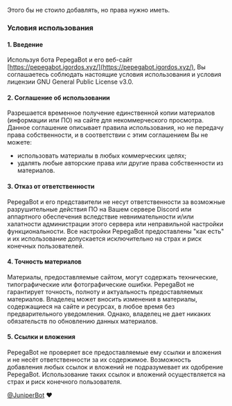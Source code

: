 Этого бы не стоило добавлять, но права нужно иметь.
### Условия использования

#### 1. Введение<br>
Используя бота PepegaBot и его веб-сайт [https://pepegabot.igordos.xyz/](https://pepegabot.igordos.xyz/), Вы соглашаетесь соблюдать настоящие условия использования и условия лицензии GNU General Public License v3.0.

#### 2. Соглашение об использовании<br>
Разрешается временное получение единственной копии материалов (информации или ПО) на сайте для некоммерческого просмотра. Данное соглашение описывает правила использования, но не передачу права собственности, и в соответствии с этим соглашением Вы не можете:
- использовать материалы в любых коммерческих целях;
- удалять любые авторские права или другие права собственности из материалов.

#### 3. Отказ от ответственности<br>
PepegaBot и его представители не несут ответственности за возможные разрушительные действия ПО на Вашем сервере Discord или аппартного обеспечения  вследствие невнимательности и/или халатности администрации этого сервера или неправильной настройки функциональности. Все настройки PepegaBot предоставлены "как есть" и их использование допускается исключительно на страх и риск конечных пользователей.

#### 4. Точность материалов<br>
Материалы, предоставляемые сайтом, могут содержать технические, типографические или фотографические ошибки. PepegaBot не гарантирует точность, полноту и актуальность предоставляемых материалов. Владелец может вносить изменения в материалы, содержащиеся на сайте и ресурсах, в любое время без предварительного уведомления. Однако, владелец  не дает никаких обязательств по обновлению данных материалов.

#### 5. Ссылки и вложения<br>
PepegaBot не проверяет все предоставляемые ему ссылки и вложения и не несёт ответственности за их содержимое. Возможность добавления любых ссылок и вложений не подразумевает их одобрение PepegaBot. Использование таких ссылок и вложений осуществляется на страх и риск конечного пользователя.

[@JuniperBot](https://juniper.bot/terms) ❤
